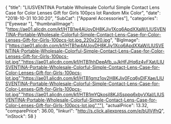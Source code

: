 {
	"title": "LIUSVENTINA Portable Wholesale Colorful Simple Contact Lens Case for Color Lenses Gift for Girls 100pcs lot Random Mix Color",
	"date": "2018-10-31 10:30:20",
	"SubCat": ["Apparel Accessories"],
	"categories": ["Eyewear "],
	"thumbnailImage": "https://ae01.alicdn.com/kf/HTB1w4AUovDH8KJjy1Xcq6ApdXXaW/LIUSVENTINA-Portable-Wholesale-Colorful-Simple-Contact-Lens-Case-for-Color-Lenses-Gift-for-Girls-100pcs-lot.jpg_220x220.jpg",
	"BigImage": ["https://ae01.alicdn.com/kf/HTB1w4AUovDH8KJjy1Xcq6ApdXXaW/LIUSVENTINA-Portable-Wholesale-Colorful-Simple-Contact-Lens-Case-for-Color-Lenses-Gift-for-Girls-100pcs-lot.jpg","https://ae01.alicdn.com/kf/HTB1hhDeeAfb_uJkHFJHq6z4vFXat/LIUSVENTINA-Portable-Wholesale-Colorful-Simple-Contact-Lens-Case-for-Color-Lenses-Gift-for-Girls-100pcs-lot.jpg","https://ae01.alicdn.com/kf/HTB1gmz1ov2H8KJjy0Fcq6yDlFXae/LIUSVENTINA-Portable-Wholesale-Colorful-Simple-Contact-Lens-Case-for-Color-Lenses-Gift-for-Girls-100pcs-lot.jpg","https://ae01.alicdn.com/kf/HTB1mYQkosjI8KJjSsppq6xbyVXal/LIUSVENTINA-Portable-Wholesale-Colorful-Simple-Contact-Lens-Case-for-Color-Lenses-Gift-for-Girls-100pcs-lot.jpg",""],
	"actualPrice": 13.32,
	"comparePrice": 36.00,
	"linkurl": "http://s.click.aliexpress.com/e/bUlVjfhQ",
	"inStock": 58
}
